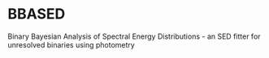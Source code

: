 # BBASED
Binary Bayesian Analysis of Spectral Energy Distributions - an SED fitter for unresolved binaries using photometry
